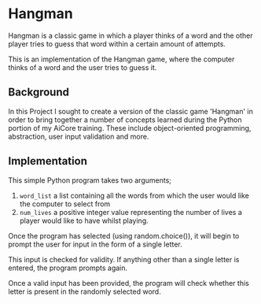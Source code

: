 # Hangman
Hangman is a classic game in which a player thinks of a word and the other player tries to guess that word within a certain amount of attempts.

This is an implementation of the Hangman game, where the computer thinks of a word and the user tries to guess it. 

## Background
In this Project I sought to create a version of the classic game 'Hangman' in order to bring together a number of concepts learned during the Python portion of my AiCore training. These include object-oriented programming, abstraction, user input validation and more.

## Implementation
This simple Python program takes two arguments;
 
1. `word_list` a list containing all the words from which the user would like the computer to select from
2. `num_lives` a positive integer value representing the number of lives a player would like to have whilst playing.


Once the program has selected (using random.choice()), it will begin to prompt the user for input in the form of a single letter.

This input is checked for validity. If anything other than a single letter is entered, the program prompts again.

Once a valid input has been provided, the program will check whether this letter is present in the randomly selected word.